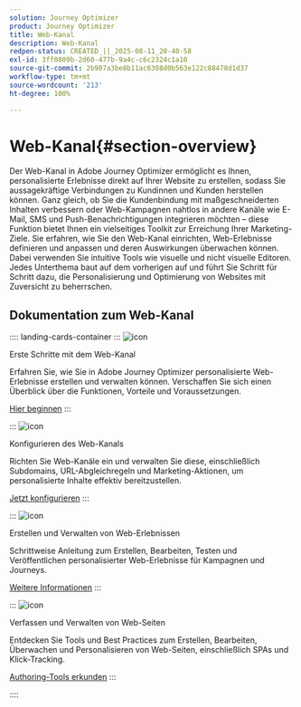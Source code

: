 ```yaml
---
solution: Journey Optimizer
product: Journey Optimizer
title: Web-Kanal
description: Web-Kanal
redpen-status: CREATED_||_2025-08-11_20-40-58
exl-id: 3ff0809b-2d60-477b-9a4c-c6c2324c1a10
source-git-commit: 2b907a3be8b11ac6308d0b563e122c88478d1d37
workflow-type: tm+mt
source-wordcount: '213'
ht-degree: 100%

---
```


# Web-Kanal{#section-overview}

Der Web-Kanal in Adobe Journey Optimizer ermöglicht es Ihnen, personalisierte Erlebnisse direkt auf Ihrer Website zu erstellen, sodass Sie aussagekräftige Verbindungen zu Kundinnen und Kunden herstellen können. Ganz gleich, ob Sie die Kundenbindung mit maßgeschneiderten Inhalten verbessern oder Web-Kampagnen nahtlos in andere Kanäle wie E-Mail, SMS und Push-Benachrichtigungen integrieren möchten – diese Funktion bietet Ihnen ein vielseitiges Toolkit zur Erreichung Ihrer Marketing-Ziele. Sie erfahren, wie Sie den Web-Kanal einrichten, Web-Erlebnisse definieren und anpassen und deren Auswirkungen überwachen können. Dabei verwenden Sie intuitive Tools wie visuelle und nicht visuelle Editoren. Jedes Unterthema baut auf dem vorherigen auf und führt Sie Schritt für Schritt dazu, die Personalisierung und Optimierung von Websites mit Zuversicht zu beherrschen.

## Dokumentation zum Web-Kanal

:::: landing-cards-container
:::
![icon](https://cdn.experienceleague.adobe.com/icons/circle-play.svg?lang=de)

Erste Schritte mit dem Web-Kanal

Erfahren Sie, wie Sie in Adobe Journey Optimizer personalisierte Web-Erlebnisse erstellen und verwalten können. Verschaffen Sie sich einen Überblick über die Funktionen, Vorteile und Voraussetzungen.

[Hier beginnen](../using/web/get-started-web.md)
:::

:::
![icon](https://cdn.experienceleague.adobe.com/icons/gear.svg?lang=de)

Konfigurieren des Web-Kanals

Richten Sie Web-Kanäle ein und verwalten Sie diese, einschließlich Subdomains, URL-Abgleichregeln und Marketing-Aktionen, um personalisierte Inhalte effektiv bereitzustellen.

[Jetzt konfigurieren](configure-web-channel-landing-page.md)
:::

:::
![icon](https://cdn.experienceleague.adobe.com/icons/list-check.svg?lang=de)

Erstellen und Verwalten von Web-Erlebnissen

Schrittweise Anleitung zum Erstellen, Bearbeiten, Testen und Veröffentlichen personalisierter Web-Erlebnisse für Kampagnen und Journeys.

[Weitere Informationen](../using/web/create-web.md)
:::

:::
![icon](https://cdn.experienceleague.adobe.com/icons/screwdriver-wrench.svg?lang=de)

Verfassen und Verwalten von Web-Seiten

Entdecken Sie Tools und Best Practices zum Erstellen, Bearbeiten, Überwachen und Personalisieren von Web-Seiten, einschließlich SPAs und Klick-Tracking.

[Authoring-Tools erkunden](author-web-pages-landing-page.md)
:::

::::
